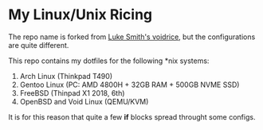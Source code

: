 # My Linux/Unix Ricing

The repo name is forked from [Luke Smith's voidrice](https://github.com/LukeSmithxyz/voidrice), but the configurations are quite different.

This repo contains my dotfiles for the following \*nix systems:
1. Arch Linux (Thinkpad T490)
2. Gentoo Linux (PC: AMD 4800H + 32GB RAM + 500GB NVME SSD)
3. FreeBSD (Thinpad X1 2018, 6th)
4. OpenBSD and Void Linux (QEMU/KVM)

It is for this reason that quite a few **if** blocks spread throught some configs.
